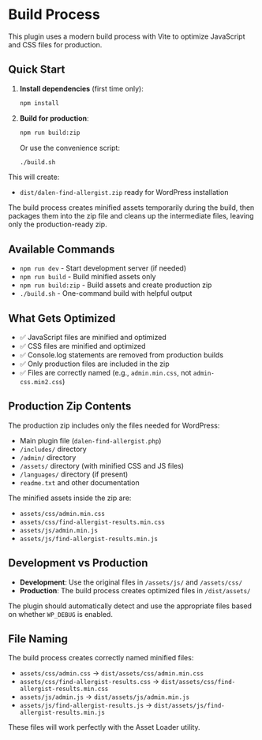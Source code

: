 # Build Process

This plugin uses a modern build process with Vite to optimize JavaScript and CSS files for production.

## Quick Start

1. **Install dependencies** (first time only):

   ```bash
   npm install
   ```

2. **Build for production**:

   ```bash
   npm run build:zip
   ```

   Or use the convenience script:

   ```bash
   ./build.sh
   ```

This will create:

- `dist/dalen-find-allergist.zip` ready for WordPress installation

The build process creates minified assets temporarily during the build, then packages them into the zip file and cleans up the intermediate files, leaving only the production-ready zip.

## Available Commands

- `npm run dev` - Start development server (if needed)
- `npm run build` - Build minified assets only
- `npm run build:zip` - Build assets and create production zip
- `./build.sh` - One-command build with helpful output

## What Gets Optimized

- ✅ JavaScript files are minified and optimized
- ✅ CSS files are minified and optimized
- ✅ Console.log statements are removed from production builds
- ✅ Only production files are included in the zip
- ✅ Files are correctly named (e.g., `admin.min.css`, not `admin-css.min2.css`)

## Production Zip Contents

The production zip includes only the files needed for WordPress:

- Main plugin file (`dalen-find-allergist.php`)
- `/includes/` directory
- `/admin/` directory
- `/assets/` directory (with minified CSS and JS files)
- `/languages/` directory (if present)
- `readme.txt` and other documentation

The minified assets inside the zip are:

- `assets/css/admin.min.css`
- `assets/css/find-allergist-results.min.css`
- `assets/js/admin.min.js`
- `assets/js/find-allergist-results.min.js`

## Development vs Production

- **Development**: Use the original files in `/assets/js/` and `/assets/css/`
- **Production**: The build process creates optimized files in `/dist/assets/`

The plugin should automatically detect and use the appropriate files based on whether `WP_DEBUG` is enabled.

## File Naming

The build process creates correctly named minified files:

- `assets/css/admin.css` → `dist/assets/css/admin.min.css`
- `assets/css/find-allergist-results.css` → `dist/assets/css/find-allergist-results.min.css`
- `assets/js/admin.js` → `dist/assets/js/admin.min.js`
- `assets/js/find-allergist-results.js` → `dist/assets/js/find-allergist-results.min.js`

These files will work perfectly with the Asset Loader utility.
